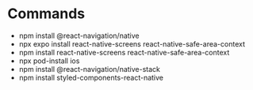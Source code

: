 # Commands

- npm install @react-navigation/native
- npx expo install react-native-screens react-native-safe-area-context
- npm install react-native-screens react-native-safe-area-context
- npx pod-install ios
- npm install @react-navigation/native-stack
- npm install styled-components-react-native